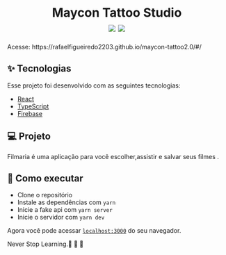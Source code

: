 <h1 align="center" >
 Maycon Tattoo Studio



<br>




  <img src="https://user-images.githubusercontent.com/60237326/136127926-47f979c7-04a7-42a7-960c-ba5b06b15954.png"/>
  <img radius=5px src="https://user-images.githubusercontent.com/60237326/136128105-7efc492f-f828-4b5d-9202-e5f0a36e8173.png"/>


  
  
  </h1>
 Acesse: https://rafaelfigueiredo2203.github.io/maycon-tattoo2.0/#/




## ✨ Tecnologias

Esse projeto foi desenvolvido com as seguintes tecnologias:

- [React](https://reactjs.org)
- [TypeScript](https://www.typescriptlang.org/)
- [Firebase](https://firebase.google.com/docs)


## 💻 Projeto

Filmaria é uma aplicação  para você escolher,assistir e salvar seus filmes .



## 🚀 Como executar

- Clone o repositório
- Instale as dependências com `yarn`
- Inicie a fake api com `yarn server`
- Inicie o servidor com `yarn dev`

Agora você pode acessar [`localhost:3000`](http://localhost:3000) do seu navegador.

Never Stop Learning.🚀 🚀 🚀 
